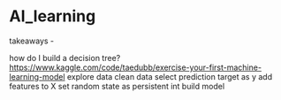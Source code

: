 # AI_learning


takeaways -

how do I build a decision tree?
https://www.kaggle.com/code/taedubb/exercise-your-first-machine-learning-model
  explore data
  clean data 
  select prediction target as y
  add features to X
  set random state as persistent int
  build model 
  

